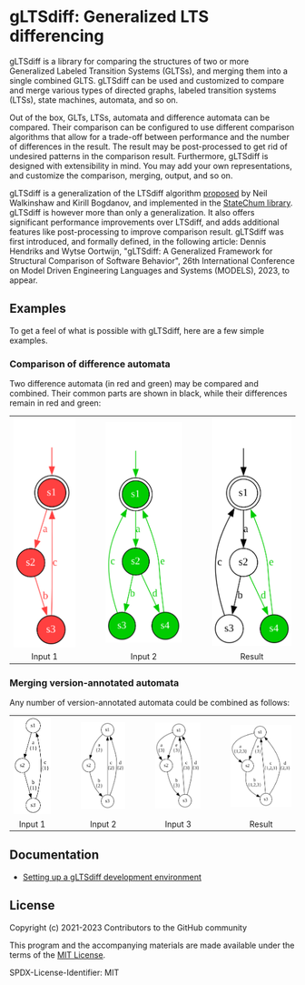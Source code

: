 # gLTSdiff: Generalized LTS differencing

gLTSdiff is a library for comparing the structures of two or more Generalized Labeled Transition Systems (GLTSs), and merging them into a single combined GLTS.
gLTSdiff can be used and customized to compare and merge various types of directed graphs, labeled transition systems (LTSs), state machines, automata, and so on.

Out of the box, GLTs, LTSs, automata and difference automata can be compared.
Their comparison can be configured to use different comparison algorithms that allow for a trade-off between performance and the number of differences in the result.
The result may be post-processed to get rid of undesired patterns in the comparison result.
Furthermore, gLTSdiff is designed with extensibility in mind.
You may add your own representations, and customize the comparison, merging, output, and so on.

gLTSdiff is a generalization of the LTSdiff algorithm [proposed](https://doi.org/10.1145/2430545.2430549) by Neil Walkinshaw and Kirill Bogdanov, and implemented in the [StateChum library](https://github.com/kirilluk/statechum).
gLTSdiff is however more than only a generalization.
It also offers significant performance improvements over LTSdiff, and adds additional features like post-processing to improve comparison result.
gLTSdiff was first introduced, and formally defined, in the following article: Dennis Hendriks and Wytse Oortwijn, "gLTSdiff: A Generalized Framework for Structural Comparison of Software Behavior", 26th International Conference on Model Driven Engineering Languages and Systems (MODELS), 2023, to appear.

## Examples

To get a feel of what is possible with gLTSdiff, here are a few simple examples.

### Comparison of difference automata

Two difference automata (in red and green) may be compared and combined.
Their common parts are shown in black, while their differences remain in red and green:

<table>
  <tr align="center">
    <td><img src="examples/SimpleDiff/input1.svg"></td>
    <td width="25px"/>
    <td><img src="examples/SimpleDiff/input2.svg"></td>
    <td width="25px"/>
    <td><img src="examples/SimpleDiff/result.svg"></td>
  </tr>
  <tr align="center">
    <td>Input 1</td>
    <td width="25px"/>
    <td>Input 2</td>
    <td width="25px"/>
    <td>Result</td>
  </tr>
</table>

### Merging version-annotated automata

Any number of version-annotated automata could be combined as follows:

<table>
  <tr align="center">
    <td><img src="examples/MoreThanTwoInputs/input1.svg"></td>
    <td width="25px"/>
    <td><img src="examples/MoreThanTwoInputs/input2.svg"></td>
    <td width="25px"/>
    <td><img src="examples/MoreThanTwoInputs/input3.svg"></td>
    <td width="25px"/>
    <td><img src="examples/MoreThanTwoInputs/result.svg"></td>
  </tr>
  <tr align="center">
    <td>Input 1</td>
    <td width="25px"/>
    <td>Input 2</td>
    <td width="25px"/>
    <td>Input 3</td>
    <td width="25px"/>
    <td>Result</td>
  </tr>
</table>

## Documentation

* [Setting up a gLTSdiff development environment](docs/setup-development-environment.md)

## License

Copyright (c) 2021-2023 Contributors to the GitHub community

This program and the accompanying materials are made available under the terms of the [MIT License](LICENSE).

SPDX-License-Identifier: MIT

